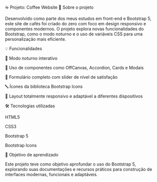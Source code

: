 ☕ Projeto: Coffee Website
📝 Sobre o projeto

Desenvolvido como parte dos meus estudos em front-end e Bootstrap 5, este site de cafés foi criado do zero com foco em design responsivo e componentes modernos. O projeto explora novas funcionalidades do Bootstrap, como o modo noturno e o uso de variáveis CSS para uma personalização mais eficiente.

💡 Funcionalidades

🌙 Modo noturno interativo

🧩 Uso de componentes como OffCanvas, Accordion, Cards e Modais

🧾 Formulário completo com slider de nível de satisfação

🔤 Ícones da biblioteca Bootstrap Icons

📱 Layout totalmente responsivo e adaptável a diferentes dispositivos

🛠️ Tecnologias utilizadas

HTML5

CSS3

Bootstrap 5

Bootstrap Icons

🎯 Objetivo de aprendizado

Este projeto teve como objetivo aprofundar o uso do Bootstrap 5, explorando suas documentações e recursos práticos para construção de interfaces modernas, funcionais e adaptáveis.

